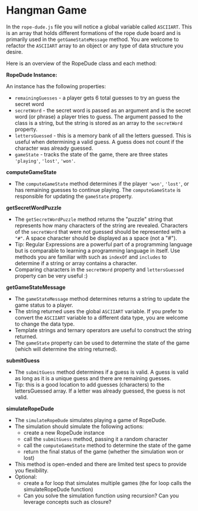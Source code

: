 # Hangman Game

In the `rope-dude.js` file you will notice a global variable called `ASCIIART`. This is an array that holds different formations of the rope dude board and is primarily used in the `getGameStateMessage` method. You are welcome to refactor the `ASCIIART` array to an object or any type of data structure you desire.

Here is an overview of the RopeDude class and each method:

**RopeDude Instance:**

An instance has the following properties:

- `remainingGuesses` - a player gets 6 total guesses to try an guess the secret word
- `secretWord` - the secret word is passed as an argument and is the secret word (or phrase) a player tries to guess. The argument passed to the class is a string, but the string is stored as an array to the `secretWord` property.
- `lettersGuessed` - this is a memory bank of all the letters guessed. This is useful when determining a valid guess. A guess does not count if the character was already guessed.
- `gameState` - tracks the state of the game, there are three states `'playing'`, `'lost'`, `'won'`.

**computeGameState**

- The `computeGameState` method determines if the player `'won'`, `'lost'`, or has remaining guesses to continue playing. The `computeGameState` is responsible for updating the `gameState` property.

**getSecretWordPuzzle** 

- The `getSecretWordPuzzle` method returns the "puzzle" string that represents how many characters of the string are revealed. Characters of the `secretWord` that were not guessed should be represented with a `"#"`. A space character should be displayed as a space (not a "#").
- Tip: Regular Expressions are a powerful part of a programming language but is comparable to learning a programming language in itself. Use methods you are familiar with such as `indexOf` and `includes` to determine if a string or array contains a character.
- Comparing characters in the `secretWord` property and `lettersGuessed` property can be very useful :)

**getGameStateMessage**

- The `gameStateMessage` method determines returns a string to update the game status to a player. 
- The string returned uses the global `ASCIIART` variable. If you prefer to convert the `ASCIIART` variable to a different data type, you are welcome to change the data type.
- Template strings and ternary operators are useful to construct the string returned.
- The `gameState` property can be used to determine the state of the game (which will determine the string returned).

**submitGuess**

- The `submitGuess` method determines if a guess is valid. A guess is valid as long as it is a unique guess and there are remaining guesses.
- Tip: this is a good location to add guesses (characters) to the lettersGuessed array. If a letter was already guessed, the guess is not valid.

**simulateRopeDude**

- The `simulateRopeDude` simulates playing a game of RopeDude.
- The simulation should simulate the following actions:
	- create a new RopeDude instance
	- call the `submitGuess` method, passing it a random character
	- call the `computeGameState` method to determine the state of the game
	- return the final status of the game (whether the simulation won or lost)
- This method is open-ended and there are limited test specs to provide you flexibility.
- Optional:
	- create a for loop that simulates multiple games (the for loop calls the simulateRopeDude function)
	- Can you solve the simulation function using recursion? Can you leverage concepts such as closure?
